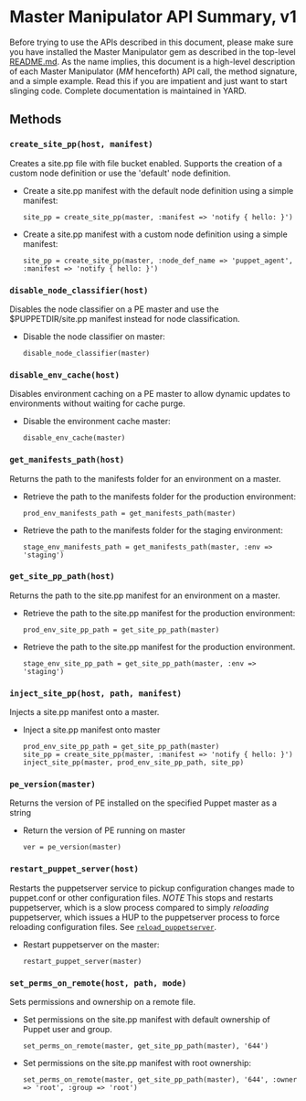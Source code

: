 # Master Manipulator API Summary, v1

Before trying to use the APIs described in this document, please
make sure you have installed the Master Manipulator gem as described
in the top-level [README.md](../README.md). As the name implies,
this document is a high-level description of each Master Manipulator
(_MM_ henceforth) API call, the method signature, and a simple
example. Read this if you are impatient and just want to start
slinging code. Complete documentation is maintained in YARD.

## Methods

### `create_site_pp(host, manifest)`

Creates a site.pp file with file bucket enabled. Supports the
creation of a custom node definition or use the 'default' node
definition.

* Create a site.pp manifest with the default node definition using a simple manifest:

    ```
    site_pp = create_site_pp(master, :manifest => 'notify { hello: }')
    ```
* Create a site.pp manifest with a custom node definition using a simple manifest:

    ```
    site_pp = create_site_pp(master, :node_def_name => 'puppet_agent', :manifest => 'notify { hello: }')
    ```

### `disable_node_classifier(host)`

Disables the node classifier on a PE master and use the $PUPPETDIR/site.pp
manifest instead for node classification.

* Disable the node classifier on master:

    ```
    disable_node_classifier(master)
    ```

### `disable_env_cache(host)`

Disables environment caching on a PE master to allow dynamic updates
to environments without waiting for cache purge.

* Disable the environment cache master:

    ```
    disable_env_cache(master)
    ```

### `get_manifests_path(host)`

Returns the path to the manifests folder for an environment on a
master.

* Retrieve the path to the manifests folder for the production environment:

    ```
    prod_env_manifests_path = get_manifests_path(master)
    ```

* Retrieve the path to the manifests folder for the staging environment:

    ```
    stage_env_manifests_path = get_manifests_path(master, :env => 'staging')
    ```

### `get_site_pp_path(host)`

Returns the path to the site.pp manifest for an environment on a
master.
  
* Retrieve the path to the site.pp manifest for the production environment:

    ```
    prod_env_site_pp_path = get_site_pp_path(master)
    ```
* Retrieve the path to the site.pp manifest for the production environment.

    ```
    stage_env_site_pp_path = get_site_pp_path(master, :env => 'staging')
    ```

### `inject_site_pp(host, path, manifest)`

Injects a site.pp manifest onto a master.

* Inject a site.pp manifest onto master

    ```
    prod_env_site_pp_path = get_site_pp_path(master)
    site_pp = create_site_pp(master, :manifest => 'notify { hello: }')
    inject_site_pp(master, prod_env_site_pp_path, site_pp)
    ```

### `pe_version(master)`

Returns the version of PE installed on the specified Puppet master as a string

* Return the version of PE running on master
    ```
    ver = pe_version(master)
    ```

### `restart_puppet_server(host)`

Restarts the puppetserver service to pickup configuration changes
made to puppet.conf or other configuration files. *NOTE* This stops
and restarts puppetserver, which is a slow process compared to
simply _reloading_ puppetserver, which issues a HUP to the puppetserver
process to force reloading configuration files. See
[`reload_puppetserver`]().

* Restart puppetserver on the master:

    ```
    restart_puppet_server(master)
    ```

### `set_perms_on_remote(host, path, mode)`

Sets permissions and ownership on a remote file.

* Set permissions on the site.pp manifest with default ownership of Puppet user and group.

    ```
    set_perms_on_remote(master, get_site_pp_path(master), '644')
    ```

* Set permissions on the site.pp manifest with root ownership:

    ```
    set_perms_on_remote(master, get_site_pp_path(master), '644', :owner => 'root', :group => 'root')
    ```
    
